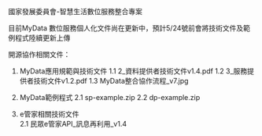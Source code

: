 國家發展委員會-智慧生活數位服務整合專案

目前MyData 數位服務個人化文件尚在更新中，預計5/24號前會將技術文件及範例程式陸續更新上傳

開源協作相關文件：
1. MyData應用規範與技術文件
  1.1 2_資料提供者技術文件v1.4.pdf
  1.2 3_服務提供者技術文件v1.2.pdf
  1.3 MyData整合協作流程_v7.jpg

2. MyData範例程式
  2.1 sp-example.zip
  2.2 dp-example.zip

3. e管家相關技術文件   
  2.1 民眾e管家API_訊息再利用_v1.4
